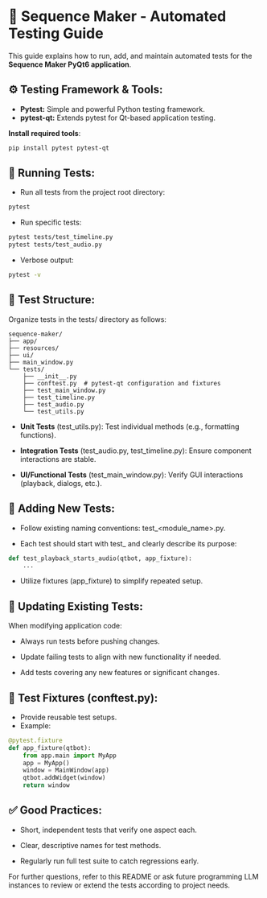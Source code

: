 # 📌 Sequence Maker - Automated Testing Guide

This guide explains how to run, add, and maintain automated tests for the **Sequence Maker PyQt6 application**.

## ⚙️ Testing Framework & Tools:

- **Pytest:** Simple and powerful Python testing framework.
- **pytest-qt:** Extends pytest for Qt-based application testing.

**Install required tools**:
```bash
pip install pytest pytest-qt
```

## 🚀 Running Tests:

- Run all tests from the project root directory:
```bash
pytest
```

- Run specific tests:
```bash
pytest tests/test_timeline.py
pytest tests/test_audio.py
```

- Verbose output:
```bash
pytest -v
```

## 🧩 Test Structure:

Organize tests in the tests/ directory as follows:

```
sequence-maker/
├── app/
├── resources/
├── ui/
├── main_window.py
└── tests/
    ├── __init__.py
    ├── conftest.py  # pytest-qt configuration and fixtures
    ├── test_main_window.py
    ├── test_timeline.py
    ├── test_audio.py
    └── test_utils.py
```

- **Unit Tests** (test_utils.py): Test individual methods (e.g., formatting functions).

- **Integration Tests** (test_audio.py, test_timeline.py): Ensure component interactions are stable.

- **UI/Functional Tests** (test_main_window.py): Verify GUI interactions (playback, dialogs, etc.).

## 🔨 Adding New Tests:

- Follow existing naming conventions: test_<module_name>.py.

- Each test should start with test_ and clearly describe its purpose:
```python
def test_playback_starts_audio(qtbot, app_fixture):
    ...
```

- Utilize fixtures (app_fixture) to simplify repeated setup.

## 📝 Updating Existing Tests:

When modifying application code:

- Always run tests before pushing changes.

- Update failing tests to align with new functionality if needed.

- Add tests covering any new features or significant changes.

## 🚧 Test Fixtures (conftest.py):

- Provide reusable test setups.
- Example:
```python
@pytest.fixture
def app_fixture(qtbot):
    from app.main import MyApp
    app = MyApp()
    window = MainWindow(app)
    qtbot.addWidget(window)
    return window
```

## ✅ Good Practices:

- Short, independent tests that verify one aspect each.

- Clear, descriptive names for test methods.

- Regularly run full test suite to catch regressions early.

For further questions, refer to this README or ask future programming LLM instances to review or extend the tests according to project needs.